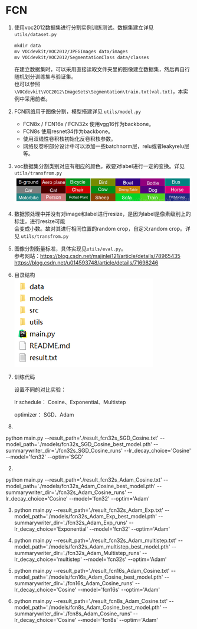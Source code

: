 # FCN  
1. 使用voc2012数据集进行分割实例训练测试。数据集建立详见 `utils/dataset.py`  
    ```
    mkdir data
    mv VOCdevkit/VOC2012/JPEGImages data/images
    mv VOCdevkit/VOC2012/SegmentationClass data/classes
    ```
    在建立数据集时，可以采用直接读取文件夹里的图像建立数据集，然后再自行随机划分训练集与验证集。  
    也可以参照 `\VOCdevkit\VOC2012\ImageSets\Segmentation\train.txt(val.txt)`，本实例中采用前者。  
2. FCN网络用于图像分割，模型搭建详见 `utils/model.py`  
    + FCN8x / FCN16x / FCN32x 使用vgg16作为backbone。  
    + FCN8s 使用resnet34作为backbone。 
    + 使用双线性卷积核初始化反卷积核参数。   
    + 网络反卷积部分设计中可以添加一些batchnorm层，relu或者leakyrelu层等。 
3. voc数据集分割类别对应有相应的颜色，故要对label进行一定的变换。详见 `utils/transfrom.py`  
    ![类别与颜色对应图](./src/0.png)
4. 数据预处理中并没有对image和label进行resize，是因为label是像素级别上的标注，进行resize可能  
    会变成小数。故对其进行相同位置的random crop，自定义random crop。详见 `utils/transfrom.py`  
5. 图像分割衡量标准，具体实现见`utils/eval.py`。  
    参考网站：https://blog.csdn.net/majinlei121/article/details/78965435  
             https://blog.csdn.net/u014593748/article/details/71698246  
6. 目录结构  
    ![目录](./src/1.png)

7. 训练代码

   设置不同的对比实验：

   lr schedule： Cosine、Exponential、Multistep

   optimizer： SGD、Adam

1. 
python main.py --result_path='./result_fcn32s_SGD_Cosine.txt' --model_path='./models/fcn32s_SGD_Cosine_best_model.pth' --summarywriter_dir='./fcn32s_SGD_Cosine_runs' --lr_decay_choice='Cosine' --model='fcn32' --optim='SGD'

2. 
python main.py --result_path='./result_fcn32s_Adam_Cosine.txt' --model_path='./models/fcn32s_Adam_Cosine_best_model.pth' --summarywriter_dir='./fcn32s_Adam_Cosine_runs' --lr_decay_choice='Cosine' --model='fcn32' --optim='Adam'

3. python main.py --result_path='./result_fcn32s_Adam_Exp.txt' --model_path='./models/fcn32s_Adam_Exp_best_model.pth' --summarywriter_dir='./fcn32s_Adam_Exp_runs' --lr_decay_choice='Exponential' --model='fcn32' --optim='Adam'

4.   python main.py --result_path='./result_fcn32s_Adam_multistep.txt' --model_path='./models/fcn32s_Adam_multistep_best_model.pth' --summarywriter_dir='./fcn32s_Adam_Multistep_runs' --lr_decay_choice='multistep' --model='fcn32s' --optim='Adam'

5. 
   python main.py --result_path='./result_fcn16s_Adam_Cosine.txt' --model_path='./models/fcn16s_Adam_Cosine_best_model.pth' --summarywriter_dir='./fcn16s_Adam_Cosine_runs' --lr_decay_choice='Cosine' --model='fcn16s' --optim='Adam'

6. python main.py --result_path='./result_fcn8s_Adam_Cosine.txt' --model_path='./models/fcn8s_Adam_Cosine_best_model.pth' --summarywriter_dir='./fcn8s_Adam_Cosine_runs' --lr_decay_choice='Cosine' --model='fcn8s' --optim='Adam'
